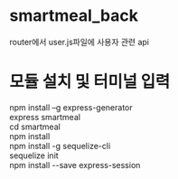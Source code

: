 # smartmeal_back

router에서 user.js파일에 사용자 관련 api



# 모듈 설치 및 터미널 입력

npm install –g express-generator  
express smartmeal  
cd smartmeal  
npm install  
npm install -g sequelize-cli  
sequelize init  
npm install --save express-session  


